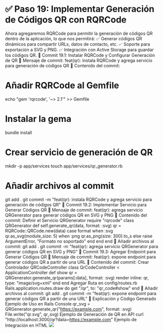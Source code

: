 # ✅ Paso 19: Implementar Generación de Códigos QR con RQRCode

Ahora agregaremos RQRCode para permitir la generación de códigos QR dentro de la aplicación, lo que nos permitirá:
✅ Generar códigos QR dinámicos para compartir URLs, datos de contacto, etc.
✅ Soporte para exportación a SVG y PNG.
✅ Integración con Active Storage para guardar los códigos QR.
📌 Commit 19.1: Instalar RQRCode y Configurar Generación de QR
🔹 Mensaje de commit:
feat(qr): instala RQRCode y agrega servicio para generación de códigos QR
🔹 Contenido del commit:
# Añadir RQRCode al Gemfile
echo "gem 'rqrcode', '~> 2.1'" >> Gemfile
# Instalar la gema
bundle install
# Crear servicio de generación de QR
mkdir -p app/services
touch app/services/qr_generator.rb
# Añadir archivos al commit
git add .
git commit -m "feat(qr): instala RQRCode y agrega servicio para generación de códigos QR"
📌 Commit 19.2: Implementar Servicio para Generar Códigos QR
🔹 Mensaje de commit:
feat(qr): agrega servicio QRGenerator para generar códigos QR en SVG y PNG
🔹 Contenido del commit:
Definir el Servicio QRGenerator
require "rqrcode"
class QRGenerator
def self.generate_qr(data, format: :svg)
qr = RQRCode::QRCode.new(data)
    case format
    when :svg
      qr.as_svg(module_size: 5)
    when :png
      qr.as_png(size: 300).to_s
    else
      raise ArgumentError, "Formato no soportado"
    end
end
end
🔹 Añadir archivos al commit:
git add .
git commit -m "feat(qr): agrega servicio QRGenerator para generar códigos QR en SVG y PNG"
📌 Commit 19.3: Agregar Endpoint para Generar Códigos QR
🔹 Mensaje de commit:
feat(qr): expone endpoint para generar códigos QR a partir de una URL
🔹 Contenido del commit:
Crear Controlador QRCodeController
class QrCodeController < ApplicationController
def show
qr = QRGenerator.generate_qr(params[:data], format: :svg)
render inline: qr, type: "image/svg+xml"
end
end
Agregar Ruta en config/routes.rb
Rails.application.routes.draw do
get "/qr", to: "qr_code#show"
end
🔹 Añadir archivos al commit:
git add .
git commit -m "feat(qr): expone endpoint para generar códigos QR a partir de una URL"
📝 Explicación y Código Generado
Ejemplo de Uso en Rails Console
qr_svg = QRGenerator.generate_qr("https://example.com", format: :svg)
File.write("qr.svg", qr_svg)
Ejemplo de Generación de QR en API
curl "http://localhost:3000/qr?data=https://example.com"
Ejemplo de Integración en HTML
<img src="<%= qr_code_path(data: 'https://example.com') %>" />
